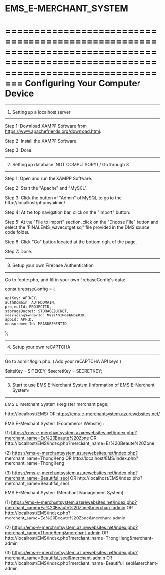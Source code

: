 ﻿# EMS_E-MERCHANT_SYSTEM
=====================================================================================================================================
                                                        Configuring Your Computer Device
=====================================================================================================================================

-------------------------------------------------------------------------------------------------------------------------------------
1. Setting up a localhost server
-------------------------------------------------------------------------------------------------------------------------------------
Step 1: Download XAMPP Software from https://www.apachefriends.org/download.html.

Step 2: Install the XAMPP Software.

Step 3: Done.



-------------------------------------------------------------------------------------------------------------------------------------
2. Setting up database (NOT COMPULSORY) / Go through 3
-------------------------------------------------------------------------------------------------------------------------------------
Step 1: Open and run the XAMPP Software.

Step 2: Start the "Apache" and "MySQL".

Step 3: Click the button of "Admin" of MySQL to go to the http://localhost/phpmyadmin/

Step 4: At the top navigation bar, click on the "Import" button.

Step 5: At the "File to import" section, click on the "Choose File" button and select the "FINALEMS_wavecutget.sql" file provided in the DMS source code folder.

Step 6: Click "Go" button located at the bottom right of the page.

Step 7: Done.


-------------------------------------------------------------------------------------------------------------------------------------
3. Setup your own Firebase Authentication
-------------------------------------------------------------------------------------------------------------------------------------
Go to footer.php, and fill in your own firebaseConfig's data:

const firebaseConfig = {

    apiKey: APIKEY,
    authDomain: AUTHDOMAIN,
    projectId: PROJECTID,
    storageBucket: STORAGEBUCKET,
    messagingSenderId: MESSAGINGSENDERID,
    appId: APPID,
    measurementId: MEASUREMENTID
  }; 

-------------------------------------------------------------------------------------------------------------------------------------
4. Setup your own reCAPTCHA
-------------------------------------------------------------------------------------------------------------------------------------
Go to admin/login.php: ( Add your reCAPTCHA API keys )

$siteKey = SITEKEY;
$secretKey = SECRETKEY;

-------------------------------------------------------------------------------------------------------------------------------------
3. Start to use EMS:E-Merchant System (Information of EMS:E-Merchant System)
-------------------------------------------------------------------------------------------------------------------------------------

EMS:E-Merchant System (Register merchant page) :

http://localhost/EMS/ 
OR 
https://ems-e-merchantsystem.azurewebsites.net/


EMS:E-Merchant System (Ecommerce Website) :

(1)
https://ems-e-merchantsystem.azurewebsites.net/index.php?merchant_name=Ea%20Beaute%20Zone 
OR
http://localhost/EMS/index.php?merchant_name=Ea%20Beaute%20Zone

(2)
https://ems-e-merchantsystem.azurewebsites.net/index.php?merchant_name=ThongHeng
OR
http://localhost/EMS/index.php?merchant_name=ThongHeng

(3)
https://ems-e-merchantsystem.azurewebsites.net/index.php?merchant_name=Beautiful_seol
OR
http://localhost/EMS/index.php?merchant_name=Beautiful_seol

EMS:E-Merchant System (Merchant Management System):

(1)
https://ems-e-merchantsystem.azurewebsites.net/index.php?merchant_name=Ea%20Beaute%20Zone&merchant-admin 
OR
http://localhost/EMS/index.php?merchant_name=Ea%20Beaute%20Zone&merchant-admin

(2)
https://ems-e-merchantsystem.azurewebsites.net/index.php?merchant_name=ThongHeng&merchant-admin
OR
http://localhost/EMS/index.php?merchant_name=ThongHeng&merchant-admin

(3)
https://ems-e-merchantsystem.azurewebsites.net/index.php?merchant_name=Beautiful_seol&merchant-admin
OR
http://localhost/EMS/index.php?merchant_name=Beautiful_seol&merchant-admin


 



